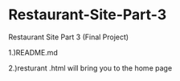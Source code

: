 # Restaurant-Site-Part-3
Restaurant Site Part 3 (Final Project)


1.)README.md

2.)resturant .html will bring you to the home page 
